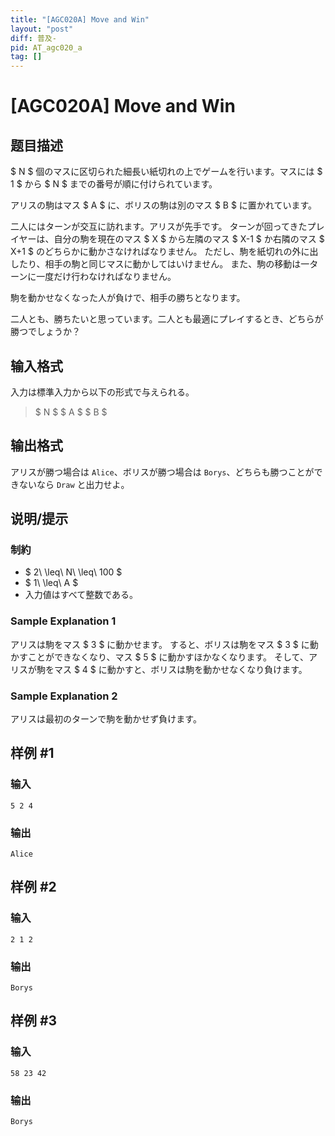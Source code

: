 ```yaml
---
title: "[AGC020A] Move and Win"
layout: "post"
diff: 普及-
pid: AT_agc020_a
tag: []
---
```


# [AGC020A] Move and Win

## 题目描述

[problemUrl]: https://atcoder.jp/contests/agc020/tasks/agc020_a

$ N $ 個のマスに区切られた細長い紙切れの上でゲームを行います。マスには $ 1 $ から $ N $ までの番号が順に付けられています。

アリスの駒はマス $ A $ に、ボリスの駒は別のマス $ B $ に置かれています。

二人にはターンが交互に訪れます。アリスが先手です。 ターンが回ってきたプレイヤーは、自分の駒を現在のマス $ X $ から左隣のマス $ X-1 $ か右隣のマス $ X+1 $ のどちらかに動かさなければなりません。 ただし、駒を紙切れの外に出したり、相手の駒と同じマスに動かしてはいけません。 また、駒の移動は一ターンに一度だけ行わなければなりません。

駒を動かせなくなった人が負けで、相手の勝ちとなります。

二人とも、勝ちたいと思っています。二人とも最適にプレイするとき、どちらが勝つでしょうか？

## 输入格式

入力は標準入力から以下の形式で与えられる。

> $ N $ $ A $ $ B $

## 输出格式

アリスが勝つ場合は `Alice`、ボリスが勝つ場合は `Borys`、どちらも勝つことができないなら `Draw` と出力せよ。

## 说明/提示

### 制約

- $ 2\ \leq\ N\ \leq\ 100 $
- $ 1\ \leq\ A $
- 入力値はすべて整数である。

### Sample Explanation 1

アリスは駒をマス $ 3 $ に動かせます。 すると、ボリスは駒をマス $ 3 $ に動かすことができなくなり、マス $ 5 $ に動かすほかなくなります。 そして、アリスが駒をマス $ 4 $ に動かすと、ボリスは駒を動かせなくなり負けます。

### Sample Explanation 2

アリスは最初のターンで駒を動かせず負けます。

## 样例 #1

### 输入

```
5 2 4
```

### 输出

```
Alice
```

## 样例 #2

### 输入

```
2 1 2
```

### 输出

```
Borys
```

## 样例 #3

### 输入

```
58 23 42
```

### 输出

```
Borys
```

